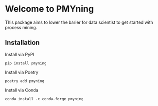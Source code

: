 # Welcome to PMYning

This package aims to lower the barier for data scientist to get started with process mining.

## Installation
Install via PyPI
```shell
pip install pmyning
```

Install via Poetry
```shell
poetry add pmyning
```

Install via Conda
```shell
conda install -c conda-forge pmyning
```